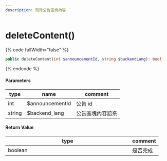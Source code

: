 ```yaml
---
description: 刪除公告區塊內容
---
```


# deleteContent()

{% code fullWidth="false" %}
```php
public deleteContent(int $announcementId, string $backendLang): bool
```
{% endcode %}

#### Parameters

| type   | name            | comment  |
| ------ | --------------- | -------- |
| int    | $announcementId | 公告 id    |
| string | $backend\_lang  | 公告區塊內容語系 |

#### **Return Value**

<table data-full-width="false"><thead><tr><th width="371">type</th><th>comment</th></tr></thead><tbody><tr><td>boolean</td><td>是否完成</td></tr></tbody></table>
